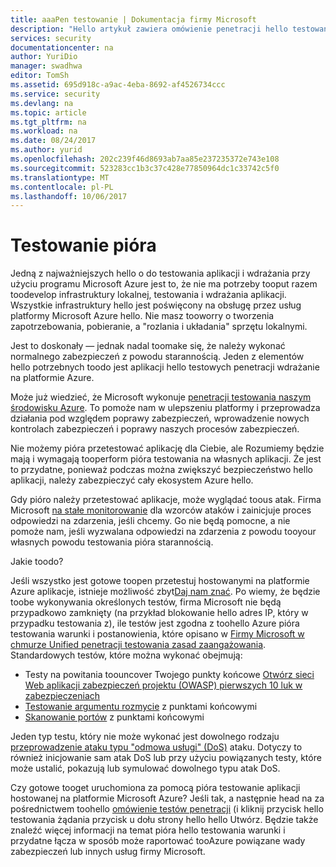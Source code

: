 ```yaml
---
title: aaaPen testowanie | Dokumentacja firmy Microsoft
description: "Hello artykuł zawiera omówienie penetracji hello testowanie procesu (pentest) oraz jak wykonywać pentest względem aplikacji uruchomionych w infrastrukturze Azure."
services: security
documentationcenter: na
author: YuriDio
manager: swadhwa
editor: TomSh
ms.assetid: 695d918c-a9ac-4eba-8692-af4526734ccc
ms.service: security
ms.devlang: na
ms.topic: article
ms.tgt_pltfrm: na
ms.workload: na
ms.date: 08/24/2017
ms.author: yurid
ms.openlocfilehash: 202c239f46d8693ab7aa85e237235372e743e108
ms.sourcegitcommit: 523283cc1b3c37c428e77850964dc1c33742c5f0
ms.translationtype: MT
ms.contentlocale: pl-PL
ms.lasthandoff: 10/06/2017
---
```

# <a name="pen-testing"></a>Testowanie pióra
Jedną z najważniejszych hello o do testowania aplikacji i wdrażania przy użyciu programu Microsoft Azure jest to, że nie ma potrzeby tooput razem toodevelop infrastruktury lokalnej, testowania i wdrażania aplikacji. Wszystkie infrastruktury hello jest poświęcony na obsługę przez usług platformy Microsoft Azure hello. Nie masz tooworry o tworzenia zapotrzebowania, pobieranie, a "rozlania i układania" sprzętu lokalnymi.

Jest to doskonały — jednak nadal toomake się, że należy wykonać normalnego zabezpieczeń z powodu starannością. Jeden z elementów hello potrzebnych toodo jest aplikacji hello testowych penetracji wdrażanie na platformie Azure.

Może już wiedzieć, że Microsoft wykonuje [penetracji testowania naszym środowisku Azure](https://gallery.technet.microsoft.com/Cloud-Red-Teaming-b837392e). To pomoże nam w ulepszeniu platformy i przeprowadza działania pod względem poprawy zabezpieczeń, wprowadzenie nowych kontrolach zabezpieczeń i poprawy naszych procesów zabezpieczeń.

Nie możemy pióra przetestować aplikację dla Ciebie, ale Rozumiemy będzie mają i wymagają tooperform pióra testowania na własnych aplikacji. Że jest to przydatne, ponieważ podczas można zwiększyć bezpieczeństwo hello aplikacji, należy zabezpieczyć cały ekosystem Azure hello.

Gdy pióro należy przetestować aplikacje, może wyglądać toous atak. Firma Microsoft [na stałe monitorowanie](http://blogs.msdn.com/b/azuresecurity/archive/2015/07/05/best-practices-to-protect-your-azure-deployment-against-cloud-drive-by-attacks.aspx) dla wzorców ataków i zainicjuje proces odpowiedzi na zdarzenia, jeśli chcemy. Go nie będą pomocne, a nie pomoże nam, jeśli wyzwalana odpowiedzi na zdarzenia z powodu tooyour własnych powodu testowania pióra starannością.

Jakie toodo?

Jeśli wszystko jest gotowe toopen przetestuj hostowanymi na platformie Azure aplikacje, istnieje możliwość zbyt[Daj nam znać](https://portal.msrc.microsoft.com/en-us/engage/pentest). Po wiemy, że będzie toobe wykonywania określonych testów, firma Microsoft nie będą przypadkowo zamknięty (na przykład blokowanie hello adres IP, który w przypadku testowania z), ile testów jest zgodna z toohello Azure pióra testowania warunki i postanowienia, które opisano w [Firmy Microsoft w chmurze Unified penetracji testowania zasad zaangażowania](https://technet.microsoft.com/en-us/mt784683).
Standardowych testów, które można wykonać obejmują:

* Testy na powitania toouncover Twojego punkty końcowe [Otwórz sieci Web aplikacji zabezpieczeń projektu (OWASP) pierwszych 10 luk w zabezpieczeniach](https://www.owasp.org/index.php/Category:OWASP_Top_Ten_Project)
* [Testowanie argumentu rozmycie](https://blogs.microsoft.com/cybertrust/2007/09/20/fuzz-testing-at-microsoft-and-the-triage-process/) z punktami końcowymi
* [Skanowanie portów](https://en.wikipedia.org/wiki/Port_scanner) z punktami końcowymi

Jeden typ testu, który nie może wykonać jest dowolnego rodzaju [przeprowadzenie ataku typu "odmowa usługi" (DoS)](https://en.wikipedia.org/wiki/Denial-of-service_attack) ataku. Dotyczy to również inicjowanie sam atak DoS lub przy użyciu powiązanych testy, które może ustalić, pokazują lub symulować dowolnego typu atak DoS.

Czy gotowe tooget uruchomiona za pomocą pióra testowanie aplikacji hostowanej na platformie Microsoft Azure? Jeśli tak, a następnie head na za pośrednictwem toohello [omówienie testów penetracji](https://technet.microsoft.com/library/mt784683.aspx) (i kliknij przycisk hello testowania żądania przycisk u dołu strony hello hello Utwórz. Będzie także znaleźć więcej informacji na temat pióra hello testowania warunki i przydatne łącza w sposób może raportować tooAzure powiązane wady zabezpieczeń lub innych usług firmy Microsoft.
